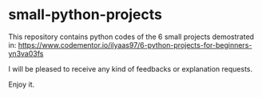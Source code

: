 # small-python-projects
This repository contains python codes of the 6 small projects demostrated in: https://www.codementor.io/ilyaas97/6-python-projects-for-beginners-yn3va03fs

I will be pleased to receive any kind of feedbacks or explanation requests.

Enjoy it.
